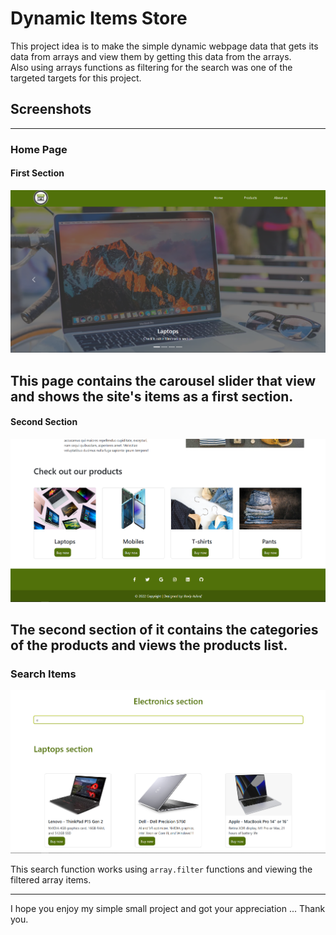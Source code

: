 # Dynamic Items Store
  
This project idea is to make the simple dynamic webpage data that gets its data from arrays and view them by getting this data from the arrays.  
Also using arrays functions as filtering for the search was one of the targeted targets for this project.  
  
## Screenshots  
  
---------------------------------------
### Home Page
#### First Section
![!home-page](/screenshots/home-page.png)  
  
This page contains the carousel slider that view and shows the site's items as a first section.
---------------------------------------
#### Second Section
![!products](/screenshots/products.png)  
  
The second section of it contains the categories of the products and views the products list.
---------------------------------------
### Search Items
![!search](/screenshots/search-items.png)  
    
This search function works using `array.filter` functions and viewing the filtered array items.
  
  

------------------------------------------
  
I hope you enjoy my simple small project and got your appreciation ... Thank you.